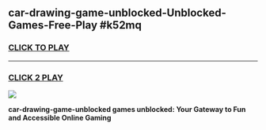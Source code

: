 
## car-drawing-game-unblocked-Unblocked-Games-Free-Play #k52mq
<h3>
<a href="https://us.freeplayer.one?title=car-drawing-game-unblocked&ref=9M">CLICK TO PLAY</a></h3>
<hr>

<h3>
<a href="https://us.freeplayer.one?title=car-drawing-game-unblocked&ref=9M">CLICK 2 PLAY</a>
  
</h3>

<a href="https://us.freeplayer.one?title=car-drawing-game-unblocked&ref=9M"><img src="https://clearcache.store/games.png"></a>


**car-drawing-game-unblocked games unblocked: Your Gateway to Fun and Accessible Online Gaming**
